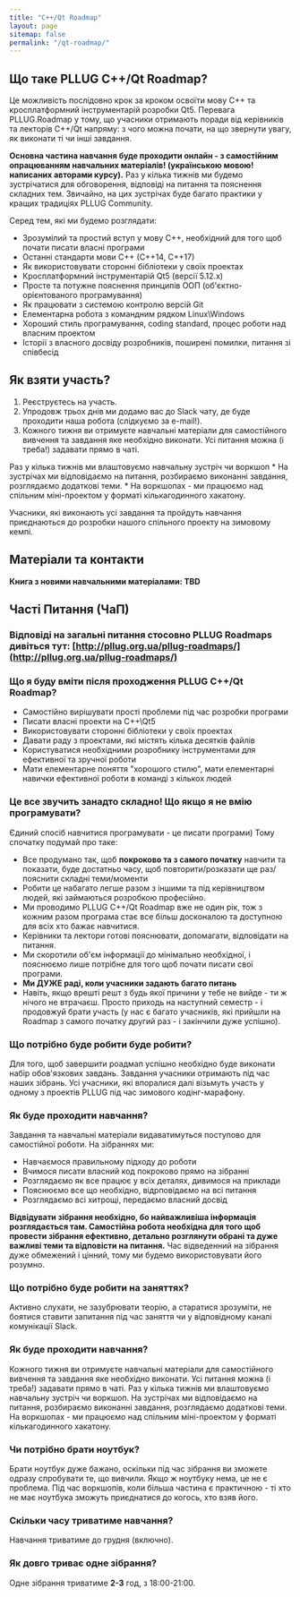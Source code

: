 ```yaml
---
title: "C++/Qt Roadmap"
layout: page
sitemap: false
permalink: "/qt-roadmap/"
---
```


## Що таке PLLUG C++/Qt Roadmap?

Це можливість послідовно крок за кроком освоїти мову С++ та кросплатформний інструментарій розробки Qt5. Перевага PLLUG.Roadmap у тому, що учасники отримають поради від керівників та лекторів С++/Qt напряму: з чого можна почати, на що звернути увагу, як виконати ті чи інші завдання. 

**Основна частина навчання буде проходити онлайн - з самостійним опрацюванням навчальних матеріалів! (українською мовою! написаних авторами курсу).** Раз у кілька тижнів ми будемо зустрічатися для обговорення, відповіді на питання та пояснення складних тем. Звичайно, на цих зустрічах буде багато практики у кращих традиціях PLLUG Community.

Серед тем, які ми будемо розглядати:
 * Зрозумілий та простий вступ у мову С++, необхідний для того щоб почати писати власні програми
 * Останні стандарти мови С++ (С++14, С++17)
 * Як використовувати сторонні бібліотеки у своїх проектах
 * Кросплатформний інструментарій Qt5 (версії 5.12.x)
 * Просте та потужне пояснення принципів ООП (об'єктно-орієнтованого програмування)
 * Як працювати з системою контролю версій Git
 * Елементарна робота з командним рядком Linux\Windows
 * Хороший стиль програмування, coding standard, процес роботи над власним проектом
 * Історії з власного досвіду розробників, поширені помилки, питання зі співбесід 


## Як взяти участь?

 1. Реєструєтесь на участь.
 2. Упродовж трьох днів ми додамо вас до Slack чату, де буде проходити наша робота (слідкуємо за e-mail!).
 3. Кожного тижня ви отримуєте навчальні матеріали для самостійного вивчення та завдання яке необхідно виконати. Усі питання можна (і треба!) задавати прямо в чаті.
 
 Раз у кілька тижнів ми влаштовуємо навчальну зустріч чи воркшоп
	* На зустрічах ми відповідаємо на питання, розбираємо виконанні завдання, розглядаємо додаткові теми.
	* На воркшопах - ми працюємо над спільним міні-проектом у форматі кількагодинного хакатону.
	
 Учасники, які виконають усі завдання та пройдуть навчання приєднаються до розробки нашого спільного проекту на зимовому кемпі. 

## Матеріали та контакти

**Книга з новими навчальними матеріалами: TBD**

## Часті Питання (ЧаП)

### Відповіді на загальні питання стосовно PLLUG Roadmaps дивіться тут: [http://pllug.org.ua/pllug-roadmaps/](http://pllug.org.ua/pllug-roadmaps/)

### Що я буду вміти після проходження PLLUG C++/Qt Roadmap?
 * Самостійно вирішувати прості проблеми під час розробки програми 
 * Писати власні проекти на C++\Qt5
 * Використовувати сторонні бібліотеки у своїх проектах
 * Давати раду з проектами, які містять кілька десятків файлів
 * Користуватися необхідними розробнику інструментами для ефективної та зручної роботи
 * Мати елементарне поняття "хорошого стилю", мати елементарні навички ефективної роботи в команді з кількох людей
 
### Це все звучить занадто складно! Що якщо я не вмію програмувати?
Єдиний спосіб навчитися програмувати - це писати програми) Тому спочатку подумай про таке:

 * Все продумано так, щоб **покроково та з самого початку** навчити та показати, буде достатньо часу, щоб повторити/розказати ще раз/пояснити складні теми/моменти
 * Робити це набагато легше разом з іншими та під керівництвом людей, які займаються розробкою професійно.
 * Ми проводимо PLLUG C++/Qt Roadmap вже не один рік, тож з кожним разом програма стає все більш досконалою та доступною для всіх хто бажає навчитися.
 * Керівники та лектори готові пояснювати, допомагати, відповідати на питання.
 * Ми скоротили об'єм інформації до мінімально необхідної, і пояснюємо лише потрібне для того щоб почати писати свої програми.
 * **Ми ДУЖЕ раді, коли учасники задають багато питань**
 * Навіть, якщо врешті решт з будь якої причини у тебе не вийде - ти ж нічого не втрачаєш. Просто приходь на наступний семестр - і продовжуй брати участь (у нас є багато учасників, які прийшли на Roadmap з самого початку другий раз - і закінчили дуже успішно).
 
### Що потрібно буде робити буде робити?

Для того, щоб завершити роадмап успішно необхідно буде виконати набір обов'язкових завдань. Завдання учасники отримають під час наших зібрань. Усі учасники, які впоралися далі візьмуть участь у одному з проектів PLLUG під час зимового кодінг-марафону.

### Як буде проходити навчання?

Завдання та навчальні матеріали видаватимуться поступово для самостійної роботи. На зібраннях ми: 
  
  * Навчаємося правильному підходу до роботи
  * Вчимося писати власний код покроково прямо на зібранні
  * Розглядаємо як все працює у всіх деталях, дивимося на приклади
  * Пояснюємо все що необхідно, відрповідаємо на всі питання
  * Розглядаємо всі хитрощі, передаємо власний досвід

**Відвідувати зібрання необхідно, бо найважливіша інформація розглядається там. Самостійна робота необхідна для того щоб провести зібрання ефективно, детально розглянути обрані та дуже важливі теми та відповісти на питання.** Час відведенний на зібрання дуже обмежений і цінний, тому ми будемо використовувати його розумно. 

### Що потрібно буде робити на заняттях?
Активно слухати, не зазубрювати теорію, a старатися зрозуміти, не боятися ставити запитання під час заняття чи у відповідному каналі комунікації Slack.

### Як буде проходити навчання?
Кожного тижня ви отримуєте навчальні матеріали для самостійного вивчення та завдання яке необхідно виконати. Усі питання можна (і треба!) задавати прямо в чаті. Раз у кілька тижнів ми влаштовуємо навчальну зустріч чи воркшоп. На зустрічах ми відповідаємо на питання, розбираємо виконанні завдання, розглядаємо додаткові теми. На воркшопах - ми працюємо над спільним міні-проектом у форматі кількагодинного хакатону.

### Чи потрібно брати ноутбук?
Брати ноутбук дуже бажано, оскільки під час зібрання ви зможете одразу спробувати те, що вивчили. Якщо ж ноутбуку нема, це не є проблема.
Під час воркшопів, коли більша частина є практичною - ті хто не має ноутбука зможуть приєднатися до когось, хто взяв його.

### Скільки часу триватиме навчання?
Навчання триватиме до грудня (включно).

### Як довго триває одне зібрання?
Одне зібрання триватиме **2-3** год, з 18:00-21:00.
